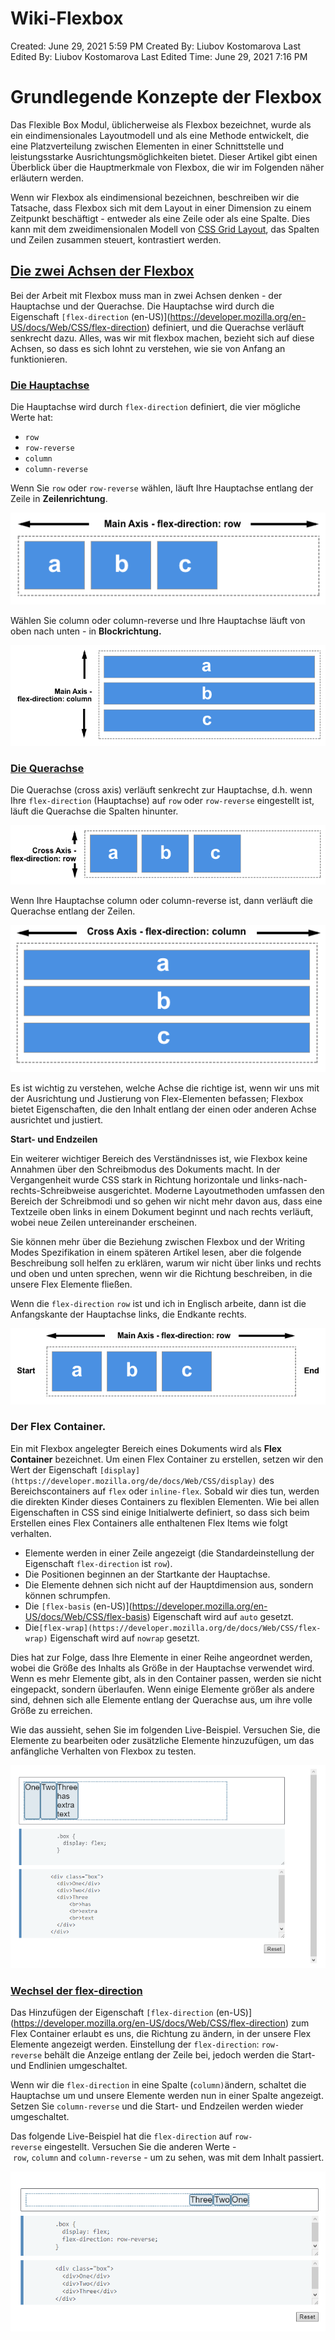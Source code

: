 # Wiki-Flexbox

Created: June 29, 2021 5:59 PM
Created By: Liubov Kostomarova
Last Edited By: Liubov Kostomarova
Last Edited Time: June 29, 2021 7:16 PM

# Grundlegende Konzepte der Flexbox

Das Flexible Box Modul, üblicherweise als Flexbox bezeichnet, wurde als ein eindimensionales Layoutmodell und als eine Methode entwickelt, die eine Platzverteilung zwischen Elementen in einer Schnittstelle und leistungsstarke Ausrichtungsmöglichkeiten bietet. Dieser Artikel gibt einen Überblick über die Hauptmerkmale von Flexbox, die wir im Folgenden näher erläutern werden.

Wenn wir Flexbox als eindimensional bezeichnen, beschreiben wir die Tatsache, dass Flexbox sich mit dem Layout in einer Dimension zu einem Zeitpunkt beschäftigt - entweder als eine Zeile oder als eine Spalte. Dies kann mit dem zweidimensionalen Modell von [CSS Grid Layout](https://developer.mozilla.org/en-US/docs/Web/CSS/CSS_Grid_Layout), das Spalten und Zeilen zusammen steuert, kontrastiert werden.

## [Die zwei Achsen der Flexbox](https://developer.mozilla.org/de/docs/Web/CSS/CSS_Flexible_Box_Layout/Basic_Concepts_of_Flexbox#die_zwei_achsen_der_flexbox)

Bei der Arbeit mit Flexbox muss man in zwei Achsen denken - der Hauptachse und der Querachse. Die Hauptachse wird durch die Eigenschaft `[flex-direction` (en-US)](https://developer.mozilla.org/en-US/docs/Web/CSS/flex-direction) definiert, und die Querachse verläuft senkrecht dazu. Alles, was wir mit flexbox machen, bezieht sich auf diese Achsen, so dass es sich lohnt zu verstehen, wie sie von Anfang an funktionieren.

### [Die Hauptachse](https://developer.mozilla.org/de/docs/Web/CSS/CSS_Flexible_Box_Layout/Basic_Concepts_of_Flexbox#die_hauptachse)

Die Hauptachse wird durch `flex-direction` definiert, die vier mögliche Werte hat:

- `row`
- `row-reverse`
- `column`
- `column-reverse`

Wenn Sie `row` oder `row-reverse` wählen, läuft Ihre Hauptachse entlang der Zeile in **Zeilenrichtung**.

![Wiki-Flexbox%20fceb8e1d0767439e886bb6d79c3265d8/Untitled.png](Wiki-Flexbox%20fceb8e1d0767439e886bb6d79c3265d8/Untitled.png)

Wählen Sie column oder column-reverse und Ihre Hauptachse läuft von oben nach unten - in **Blockrichtung.**

![Wiki-Flexbox%20fceb8e1d0767439e886bb6d79c3265d8/Untitled%201.png](Wiki-Flexbox%20fceb8e1d0767439e886bb6d79c3265d8/Untitled%201.png)

### [Die Querachse](https://developer.mozilla.org/de/docs/Web/CSS/CSS_Flexible_Box_Layout/Basic_Concepts_of_Flexbox#die_querachse)

Die Querachse (cross axis) verläuft senkrecht zur Hauptachse, d.h. wenn Ihre `flex-direction` (Hauptachse) auf `row` oder `row-reverse` eingestellt ist, läuft die Querachse die Spalten hinunter. 

![Wiki-Flexbox%20fceb8e1d0767439e886bb6d79c3265d8/Untitled%202.png](Wiki-Flexbox%20fceb8e1d0767439e886bb6d79c3265d8/Untitled%202.png)

Wenn Ihre Hauptachse column oder column-reverse ist, dann verläuft die Querachse entlang der Zeilen.

![Wiki-Flexbox%20fceb8e1d0767439e886bb6d79c3265d8/Untitled%203.png](Wiki-Flexbox%20fceb8e1d0767439e886bb6d79c3265d8/Untitled%203.png)

Es ist wichtig zu verstehen, welche Achse die richtige ist, wenn wir uns mit der Ausrichtung und Justierung von Flex-Elementen befassen; Flexbox bietet Eigenschaften, die den Inhalt entlang der einen oder anderen Achse ausrichtet und justiert.

**Start- und Endzeilen**

Ein weiterer wichtiger Bereich des Verständnisses ist, wie Flexbox keine Annahmen über den Schreibmodus des Dokuments macht. In der Vergangenheit wurde CSS stark in Richtung horizontale und links-nach-rechts-Schreibweise ausgerichtet. Moderne Layoutmethoden umfassen den Bereich der Schreibmodi und so gehen wir nicht mehr davon aus, dass eine Textzeile oben links in einem Dokument beginnt und nach rechts verläuft, wobei neue Zeilen untereinander erscheinen.

Sie können mehr über die Beziehung zwischen Flexbox und der Writing Modes Spezifikation in einem späteren Artikel lesen, aber die folgende Beschreibung soll helfen zu erklären, warum wir nicht über links und rechts und oben und unten sprechen, wenn wir die Richtung beschreiben, in die unsere Flex Elemente fließen.

Wenn die `flex-direction` `row` ist und ich in Englisch arbeite, dann ist die Anfangskante der Hauptachse links, die Endkante rechts.

![Wiki-Flexbox%20fceb8e1d0767439e886bb6d79c3265d8/Untitled%204.png](Wiki-Flexbox%20fceb8e1d0767439e886bb6d79c3265d8/Untitled%204.png)

### **Der Flex Container.**

Ein mit Flexbox angelegter Bereich eines Dokuments wird als **Flex Container** bezeichnet. Um einen Flex Container zu erstellen, setzen wir den Wert der Eigenschaft `[display](https://developer.mozilla.org/de/docs/Web/CSS/display)` des Bereichscontainers auf `flex` oder `inline-flex`. Sobald wir dies tun, werden die direkten Kinder dieses Containers zu flexiblen Elementen. Wie bei allen Eigenschaften in CSS sind einige Initialwerte definiert, so dass sich beim Erstellen eines Flex Containers alle enthaltenen Flex Items wie folgt verhalten.

- Elemente werden in einer Zeile angezeigt (die Standardeinstellung der Eigenschaft `flex-direction` ist `row`).
- Die Positionen beginnen an der Startkante der Hauptachse.
- Die Elemente dehnen sich nicht auf der Hauptdimension aus, sondern können schrumpfen.
- Die `[flex-basis` (en-US)](https://developer.mozilla.org/en-US/docs/Web/CSS/flex-basis) Eigenschaft wird auf `auto` gesetzt.
- Die`[flex-wrap](https://developer.mozilla.org/de/docs/Web/CSS/flex-wrap)` Eigenschaft wird auf `nowrap` gesetzt.

Dies hat zur Folge, dass Ihre Elemente in einer Reihe angeordnet werden, wobei die Größe des Inhalts als Größe in der Hauptachse verwendet wird. Wenn es mehr Elemente gibt, als in den Container passen, werden sie nicht eingepackt, sondern überlaufen. Wenn einige Elemente größer als andere sind, dehnen sich alle Elemente entlang der Querachse aus, um ihre volle Größe zu erreichen.

Wie das aussieht, sehen Sie im folgenden Live-Beispiel. Versuchen Sie, die Elemente zu bearbeiten oder zusätzliche Elemente hinzuzufügen, um das anfängliche Verhalten von Flexbox zu testen.

![Wiki-Flexbox%20fceb8e1d0767439e886bb6d79c3265d8/Untitled%205.png](Wiki-Flexbox%20fceb8e1d0767439e886bb6d79c3265d8/Untitled%205.png)

### [Wechsel der flex-direction](https://developer.mozilla.org/de/docs/Web/CSS/CSS_Flexible_Box_Layout/Basic_Concepts_of_Flexbox#wechsel_der_flex-direction)

Das Hinzufügen der Eigenschaft `[flex-direction` (en-US)](https://developer.mozilla.org/en-US/docs/Web/CSS/flex-direction) zum Flex Container erlaubt es uns, die Richtung zu ändern, in der unsere Flex Elemente angezeigt werden. Einstellung der `flex-direction`: `row-reverse` behält die Anzeige entlang der Zeile bei, jedoch werden die Start- und Endlinien umgeschaltet.

Wenn wir die `flex-direction` in eine Spalte (`column)`ändern, schaltet die Hauptachse um und unsere Elemente werden nun in einer Spalte angezeigt. Setzen Sie `column-reverse` und die Start- und Endzeilen werden wieder umgeschaltet.

Das folgende Live-Beispiel hat die `flex-direction` auf `row-reverse` eingestellt. Versuchen Sie die anderen Werte - `row`, `column` and `column-reverse` - um zu sehen, was mit dem Inhalt passiert.

![Wiki-Flexbox%20fceb8e1d0767439e886bb6d79c3265d8/Untitled%206.png](Wiki-Flexbox%20fceb8e1d0767439e886bb6d79c3265d8/Untitled%206.png)